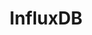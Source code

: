 ---
title: InfluxDB
categories:
  - relational-database
docs:
  - id: java
    url: https://java.testcontainers.org/modules/databases/influxdb/
    example: |
      ```java
      var influx = new InfluxDBContainer<>(DockerImageName.parse("influxdb:2.0.7");
      influx.start();
      ```
description: |
  InfluxDB is an open-source time series database for storage and retrieval of time series data in fields such as operations monitoring, application metrics, Internet of Things sensor data, and real-time analytics.
---